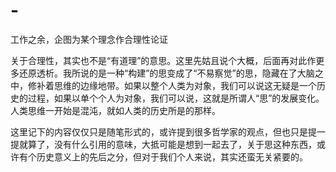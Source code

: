 # -
工作之余，企图为某个理念作合理性论证

关于合理性，其实也不是“有道理”的意思。这里先姑且说个大概，后面再对此作更多还原透析。我所说的是一种“构建”的思变成了“不易察觉”的思，隐藏在了大脑之中，修补着思维的边缘地带。如果以整个人类为对象，我们可以说这无疑是一个历史的过程，如果以单个个人为对象，我们可以说，这就是所谓人“思”的发展变化。人类思维一开始是混沌，就如人类的历史所是的那样。

这里记下的内容仅仅只是随笔形式的，或许提到很多哲学家的观点，但也只是提一提就算了，没有什么引用的意味，大抵可能是想到一起去了，关于思这种东西，或许有个历史意义上的先后之分，但对于我们个人来说，其实还蛮无关紧要的。
